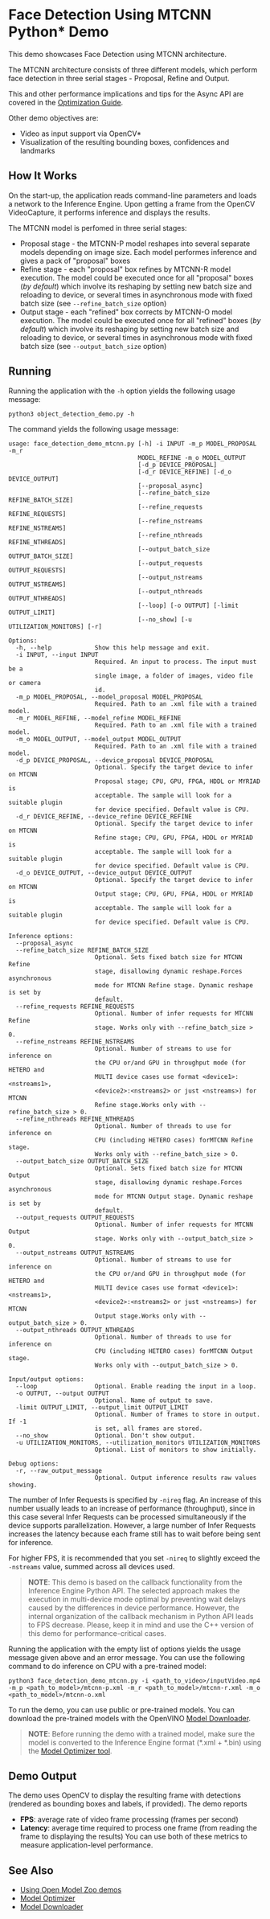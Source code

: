 # Face Detection Using MTCNN Python\* Demo

This demo showcases Face Detection using MTCNN architecture.

The MTCNN architecture consists of three different models, which perform face detection in three serial stages - Proposal, Refine and Output.

This and other performance implications and tips for the Async API are covered in the
[Optimization Guide](https://docs.openvinotoolkit.org/latest/_docs_optimization_guide_dldt_optimization_guide.html).

Other demo objectives are:
* Video as input support via OpenCV\*
* Visualization of the resulting bounding boxes, confidences and landmarks

## How It Works

On the start-up, the application reads command-line parameters and loads a network to the Inference
Engine. Upon getting a frame from the OpenCV VideoCapture, it performs inference and displays the results.

The MTCNN model is perfomed in three serial stages:
- Proposal stage - the MTCNN-P model reshapes into several separate models depending on image size. Each model performes inference and gives a pack of "proposal" boxes
- Refine stage - each "proposal" box refines by MTCNN-R model execution. The model could be executed once for all "proposal" boxes (*by default*) which involve its reshaping by setting new batch size and reloading to device, or several times in asynchronous mode with fixed batch size (see `--refine_batch_size` option)
- Output stage - each "refined" box corrects by MTCNN-O model execution. The model could be executed once for all "refined" boxes (*by default*) which involve its reshaping by setting new batch size and reloading to device, or several times in asynchronous mode with fixed batch size (see `--output_batch_size` option)

## Running

Running the application with the `-h` option yields the following usage message:
```
python3 object_detection_demo.py -h
```
The command yields the following usage message:
```
usage: face_detection_demo_mtcnn.py [-h] -i INPUT -m_p MODEL_PROPOSAL -m_r
                                    MODEL_REFINE -m_o MODEL_OUTPUT
                                    [-d_p DEVICE_PROPOSAL]
                                    [-d_r DEVICE_REFINE] [-d_o DEVICE_OUTPUT]
                                    [--proposal_async]
                                    [--refine_batch_size REFINE_BATCH_SIZE]
                                    [--refine_requests REFINE_REQUESTS]
                                    [--refine_nstreams REFINE_NSTREAMS]
                                    [--refine_nthreads REFINE_NTHREADS]
                                    [--output_batch_size OUTPUT_BATCH_SIZE]
                                    [--output_requests OUTPUT_REQUESTS]
                                    [--output_nstreams OUTPUT_NSTREAMS]
                                    [--output_nthreads OUTPUT_NTHREADS]
                                    [--loop] [-o OUTPUT] [-limit OUTPUT_LIMIT]
                                    [--no_show] [-u UTILIZATION_MONITORS] [-r]

Options:
  -h, --help            Show this help message and exit.
  -i INPUT, --input INPUT
                        Required. An input to process. The input must be a
                        single image, a folder of images, video file or camera
                        id.
  -m_p MODEL_PROPOSAL, --model_proposal MODEL_PROPOSAL
                        Required. Path to an .xml file with a trained model.
  -m_r MODEL_REFINE, --model_refine MODEL_REFINE
                        Required. Path to an .xml file with a trained model.
  -m_o MODEL_OUTPUT, --model_output MODEL_OUTPUT
                        Required. Path to an .xml file with a trained model.
  -d_p DEVICE_PROPOSAL, --device_proposal DEVICE_PROPOSAL
                        Optional. Specify the target device to infer on MTCNN
                        Proposal stage; CPU, GPU, FPGA, HDDL or MYRIAD is
                        acceptable. The sample will look for a suitable plugin
                        for device specified. Default value is CPU.
  -d_r DEVICE_REFINE, --device_refine DEVICE_REFINE
                        Optional. Specify the target device to infer on MTCNN
                        Refine stage; CPU, GPU, FPGA, HDDL or MYRIAD is
                        acceptable. The sample will look for a suitable plugin
                        for device specified. Default value is CPU.
  -d_o DEVICE_OUTPUT, --device_output DEVICE_OUTPUT
                        Optional. Specify the target device to infer on MTCNN
                        Output stage; CPU, GPU, FPGA, HDDL or MYRIAD is
                        acceptable. The sample will look for a suitable plugin
                        for device specified. Default value is CPU.

Inference options:
  --proposal_async
  --refine_batch_size REFINE_BATCH_SIZE
                        Optional. Sets fixed batch size for MTCNN Refine
                        stage, disallowing dynamic reshape.Forces asynchronous
                        mode for MTCNN Refine stage. Dynamic reshape is set by
                        default.
  --refine_requests REFINE_REQUESTS
                        Optional. Number of infer requests for MTCNN Refine
                        stage. Works only with --refine_batch_size > 0.
  --refine_nstreams REFINE_NSTREAMS
                        Optional. Number of streams to use for inference on
                        the CPU or/and GPU in throughput mode (for HETERO and
                        MULTI device cases use format <device1>:<nstreams1>,
                        <device2>:<nstreams2> or just <nstreams>) for MTCNN
                        Refine stage.Works only with --refine_batch_size > 0.
  --refine_nthreads REFINE_NTHREADS
                        Optional. Number of threads to use for inference on
                        CPU (including HETERO cases) forMTCNN Refine stage.
                        Works only with --refine_batch_size > 0.
  --output_batch_size OUTPUT_BATCH_SIZE
                        Optional. Sets fixed batch size for MTCNN Output
                        stage, disallowing dynamic reshape.Forces asynchronous
                        mode for MTCNN Output stage. Dynamic reshape is set by
                        default.
  --output_requests OUTPUT_REQUESTS
                        Optional. Number of infer requests for MTCNN Output
                        stage. Works only with --output_batch_size > 0.
  --output_nstreams OUTPUT_NSTREAMS
                        Optional. Number of streams to use for inference on
                        the CPU or/and GPU in throughput mode (for HETERO and
                        MULTI device cases use format <device1>:<nstreams1>,
                        <device2>:<nstreams2> or just <nstreams>) for MTCNN
                        Output stage.Works only with --output_batch_size > 0.
  --output_nthreads OUTPUT_NTHREADS
                        Optional. Number of threads to use for inference on
                        CPU (including HETERO cases) forMTCNN Output stage.
                        Works only with --output_batch_size > 0.

Input/output options:
  --loop                Optional. Enable reading the input in a loop.
  -o OUTPUT, --output OUTPUT
                        Optional. Name of output to save.
  -limit OUTPUT_LIMIT, --output_limit OUTPUT_LIMIT
                        Optional. Number of frames to store in output. If -1
                        is set, all frames are stored.
  --no_show             Optional. Don't show output.
  -u UTILIZATION_MONITORS, --utilization_monitors UTILIZATION_MONITORS
                        Optional. List of monitors to show initially.

Debug options:
  -r, --raw_output_message
                        Optional. Output inference results raw values showing.
```

The number of Infer Requests is specified by `-nireq` flag. An increase of this number usually leads to an increase
of performance (throughput), since in this case several Infer Requests can be processed simultaneously if the device
supports parallelization. However, a large number of Infer Requests increases the latency because each frame still
has to wait before being sent for inference.

For higher FPS, it is recommended that you set `-nireq` to slightly exceed the `-nstreams` value,
summed across all devices used.

> **NOTE**: This demo is based on the callback functionality from the Inference Engine Python API.
  The selected approach makes the execution in multi-device mode optimal by preventing wait delays caused by
  the differences in device performance. However, the internal organization of the callback mechanism in Python API
  leads to FPS decrease. Please, keep it in mind and use the C++ version of this demo for performance-critical cases.

Running the application with the empty list of options yields the usage message given above and an error message.
You can use the following command to do inference on CPU with a pre-trained model:
```
python3 face_detection_demo_mtcnn.py -i <path_to_video>/inputVideo.mp4 -m_p <path_to_model>/mtcnn-p.xml -m_r <path_to_model>/mtcnn-r.xml -m_o <path_to_model>/mtcnn-o.xml
```

To run the demo, you can use public or pre-trained models. You can download the pre-trained models with the OpenVINO
[Model Downloader](../../../tools/downloader/README.md).

> **NOTE**: Before running the demo with a trained model, make sure the model is converted to the Inference Engine
format (\*.xml + \*.bin) using the
[Model Optimizer tool](https://docs.openvinotoolkit.org/latest/_docs_MO_DG_Deep_Learning_Model_Optimizer_DevGuide.html).

## Demo Output

The demo uses OpenCV to display the resulting frame with detections (rendered as bounding boxes and labels, if provided).
The demo reports
* **FPS**: average rate of video frame processing (frames per second)
* **Latency**: average time required to process one frame (from reading the frame to displaying the results)
You can use both of these metrics to measure application-level performance.

## See Also
* [Using Open Model Zoo demos](../../README.md)
* [Model Optimizer](https://docs.openvinotoolkit.org/latest/_docs_MO_DG_Deep_Learning_Model_Optimizer_DevGuide.html)
* [Model Downloader](../../../tools/downloader/README.md)
